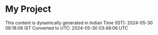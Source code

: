 # My Project

This content is dynamically generated in Indian Time (IST): 2024-05-30 09:18:06 IST
Converted to UTC: 2024-05-30 03:48:06 UTC
